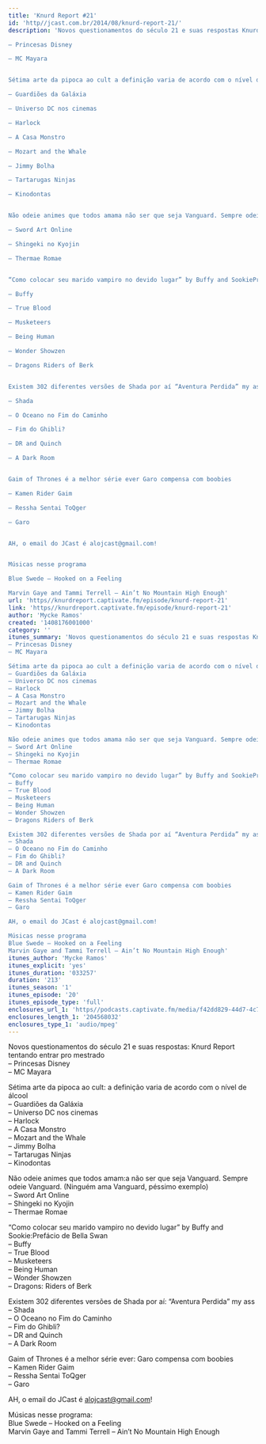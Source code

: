 ```yaml
---
title: 'Knurd Report #21'
id: 'http//jcast.com.br/2014/08/knurd-report-21/'
description: 'Novos questionamentos do século 21 e suas respostas Knurd Report tentando entrar pro mestrado

– ﻿Princesas Disney

– MC Mayara


Sétima arte da pipoca ao cult a definição varia de acordo com o nível de álcool

– Guardiões da Galáxia

– Universo DC nos cinemas

– Harlock

– A Casa Monstro

– Mozart and the Whale

– Jimmy Bolha

– Tartarugas Ninjas

– Kinodontas


Não odeie animes que todos amama não ser que seja Vanguard. Sempre odeie Vanguard. (Ninguém ama Vanguard, péssimo exemplo)

– Sword Art Online

– Shingeki no Kyojin

– Thermae Romae


“Como colocar seu marido vampiro no devido lugar” by Buffy and SookiePrefácio de Bella Swan

– Buffy

– True Blood

– Musketeers

– Being Human

– Wonder Showzen

– Dragons Riders of Berk


Existem 302 diferentes versões de Shada por aí “Aventura Perdida” my ass

– Shada

– O Oceano no Fim do Caminho

– Fim do Ghibli?

– DR and Quinch

– A Dark Room


Gaim of Thrones é a melhor série ever Garo compensa com boobies

– Kamen Rider Gaim

– Ressha Sentai ToQger

– Garo


AH, o email do JCast é alojcast@gmail.com!


Músicas nesse programa

Blue Swede – Hooked on a Feeling

Marvin Gaye and Tammi Terrell – Ain’t No Mountain High Enough'
url: 'https//knurdreport.captivate.fm/episode/knurd-report-21'
link: 'https//knurdreport.captivate.fm/episode/knurd-report-21'
author: 'Mycke Ramos'
created: '1408176001000'
category: ''
itunes_summary: 'Novos questionamentos do século 21 e suas respostas Knurd Report tentando entrar pro mestrado
– ﻿Princesas Disney
– MC Mayara

Sétima arte da pipoca ao cult a definição varia de acordo com o nível de álcool
– Guardiões da Galáxia
– Universo DC nos cinemas
– Harlock
– A Casa Monstro
– Mozart and the Whale
– Jimmy Bolha
– Tartarugas Ninjas
– Kinodontas

Não odeie animes que todos amama não ser que seja Vanguard. Sempre odeie Vanguard. (Ninguém ama Vanguard, péssimo exemplo)
– Sword Art Online
– Shingeki no Kyojin
– Thermae Romae

“Como colocar seu marido vampiro no devido lugar” by Buffy and SookiePrefácio de Bella Swan
– Buffy
– True Blood
– Musketeers
– Being Human
– Wonder Showzen
– Dragons Riders of Berk

Existem 302 diferentes versões de Shada por aí “Aventura Perdida” my ass
– Shada
– O Oceano no Fim do Caminho
– Fim do Ghibli?
– DR and Quinch
– A Dark Room

Gaim of Thrones é a melhor série ever Garo compensa com boobies
– Kamen Rider Gaim
– Ressha Sentai ToQger
– Garo

AH, o email do JCast é alojcast@gmail.com!

Músicas nesse programa
Blue Swede – Hooked on a Feeling
Marvin Gaye and Tammi Terrell – Ain’t No Mountain High Enough'
itunes_author: 'Mycke Ramos'
itunes_explicit: 'yes'
itunes_duration: '033257'
duration: '213'
itunes_season: '1'
itunes_episode: '20'
itunes_episode_type: 'full'
enclosures_url_1: 'https//podcasts.captivate.fm/media/f42dd829-44d7-4c72-bcdd-f75144976f87/hipcast-12771-u-391485-s-1-audio_tc.mp3'
enclosures_length_1: '204568032'
enclosures_type_1: 'audio/mpeg'
---
```

Novos questionamentos do século 21 e suas respostas: Knurd Report tentando entrar pro mestrado  
– ﻿Princesas Disney  
– MC Mayara

Sétima arte da pipoca ao cult: a definição varia de acordo com o nível de álcool  
– Guardiões da Galáxia  
– Universo DC nos cinemas  
– Harlock  
– A Casa Monstro  
– Mozart and the Whale  
– Jimmy Bolha  
– Tartarugas Ninjas  
– Kinodontas

Não odeie animes que todos amam:a não ser que seja Vanguard. Sempre odeie Vanguard. (Ninguém ama Vanguard, péssimo exemplo)  
– Sword Art Online  
– Shingeki no Kyojin  
– Thermae Romae

“Como colocar seu marido vampiro no devido lugar” by Buffy and Sookie:Prefácio de Bella Swan  
– Buffy  
– True Blood  
– Musketeers  
– Being Human  
– Wonder Showzen  
– Dragons: Riders of Berk

Existem 302 diferentes versões de Shada por aí: “Aventura Perdida” my ass  
– Shada  
– O Oceano no Fim do Caminho  
– Fim do Ghibli?  
– DR and Quinch  
– A Dark Room

Gaim of Thrones é a melhor série ever: Garo compensa com boobies  
– Kamen Rider Gaim  
– Ressha Sentai ToQger  
– Garo

AH, o email do JCast é alojcast@gmail.com!

Músicas nesse programa:  
Blue Swede – Hooked on a Feeling  
Marvin Gaye and Tammi Terrell – Ain’t No Mountain High Enough